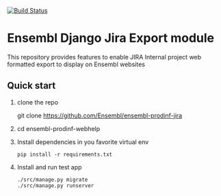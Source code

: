 [![Build Status](https://travis-ci.com/Ensembl/ensembl-prodinf-jira.svg?token=uixv5pZneCqzQNs8zEJr&branch=main)](https://travis-ci.com/Ensembl/ensembl-prodinf-jira)


Ensembl Django Jira Export module
=================================

This repository provides features to enable JIRA Internal project web formatted export to display on Ensembl websites

Quick start
-----------

1. clone the repo

   git clone https://github.com/Ensembl/ensembl-prodinf-jira

2. cd ensembl-prodinf-webhelp

3. Install dependencies in you favorite virtual env

   ```
   pip install -r requirements.txt
   ```

4. Install and run test app

   ```shell
   ./src/manage.py migrate
   ./src/manage.py runserver
   ```


